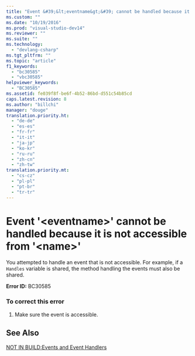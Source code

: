 ```yaml
---
title: "Event &#39;&lt;eventname&gt;&#39; cannot be handled because it is not accessible from &#39;&lt;name&gt;&#39; | hehe"
ms.custom: ""
ms.date: "10/19/2016"
ms.prod: "visual-studio-dev14"
ms.reviewer: ""
ms.suite: ""
ms.technology: 
  - "devlang-csharp"
ms.tgt_pltfrm: ""
ms.topic: "article"
f1_keywords: 
  - "bc30585"
  - "vbc30585"
helpviewer_keywords: 
  - "BC30585"
ms.assetid: fe039f8f-be6f-4b52-86bd-d551c54b85cd
caps.latest.revision: 8
ms.author: "billchi"
manager: "douge"
translation.priority.ht: 
  - "de-de"
  - "es-es"
  - "fr-fr"
  - "it-it"
  - "ja-jp"
  - "ko-kr"
  - "ru-ru"
  - "zh-cn"
  - "zh-tw"
translation.priority.mt: 
  - "cs-cz"
  - "pl-pl"
  - "pt-br"
  - "tr-tr"
---
```

# Event &#39;&lt;eventname&gt;&#39; cannot be handled because it is not accessible from &#39;&lt;name&gt;&#39;
You attempted to handle an event that is not accessible. For example, if a `Handles` variable is shared, the method handling the events must also be shared.  
  
 **Error ID:** BC30585  
  
### To correct this error  
  
1.  Make sure the event is accessible.  
  
## See Also  
 [NOT IN BUILD:Events and Event Handlers](http://msdn.microsoft.com/en-us/95074a0d-1cbc-4221-a95a-964185c7f962)